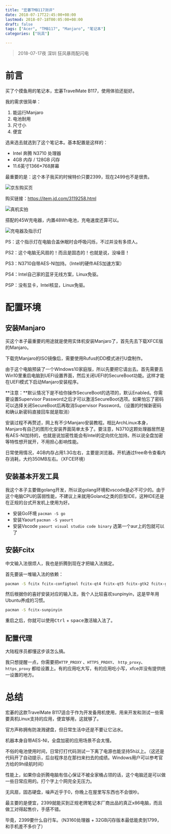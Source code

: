 ```yaml
---
title: "宏碁TMB117测评"
date: 2018-07-17T22:45:00+08:00
lastmod: 2018-07-18T00:05:00+08:00
draft: false
tags: ["Acer", "TMB117", "Manjaro", "笔记本"]
categories: ["玩具"]

---
```


> 2018-07-17夜 深圳 狂风暴雨配闪电

# 前言

买了个摸鱼用的笔记本，宏碁TravelMate B117，使用体验还挺好。

我的需求很简单：

1. 能运行Manjaro
2. 电池耐用
3. 尺寸小
4. 便宜

选来选去就选到了这个笔记本。基本配置是这样的：

- Intel 奔腾 N3710 处理器
- 4GB 内存 / 128GB 闪存
- 11.6英寸1366*768屏幕

最重要的是：这个本子我买的时候特价只要2399，现在2499也不是很贵。

![京东购买页](/img/tmb117/jdpage.jpg)

<!--more-->

购买链接：https://item.jd.com/3119258.html

![真机实拍](/img/tmb117/laptop.jpg)

搭配的45W充电器，内置48Wh电池，充电速度还算可以。

![充电器及指示灯](/img/tmb117/charger.jpg)

PS：这个指示灯在电脑合盖休眠时会呼吸闪烁，不过并没有多烦人。

PS2：这个电脑无风扇的！而且是固态的！也就是说，没噪音！

PS3：N3710自带AES-NI加持。（Intel的硬件AES加速方案）

PS4：Intel自己家的蓝牙无线方案，Linux免驱。

PSP：没有显卡，Intel核显，Linux免驱。

# 配置环境

## 安装Manjaro

买这个本子最重要的用途就是使用实体机安装Manjaro了，首先先去下载XFCE版的Manjaro。

下载完Manjaro的ISO镜像后，需要使用Rufus的DD模式进行U盘制作。

由于这个电脑预装了一个WIndows10家庭版，所以先要把它请出去。首先需要去Win10里重启电脑到UEFI设置界面，然后关闭UEFI的SecureBoot功能。这样才能在UEFI模式下启动Manjaro安装程序。

**注意：**默认情况下是不给你操作SecureBoot的选项的，默认Enabled。你需要设置Supervisor Password之后才可以激活SecureBoot选项。如果怕忘了密码可以选择关闭SecureBoot后再取消Supervisor Password。（设置的时候新密码和确认新密码直接回车就是取消）

安装过程不再赘述，网上有不少Manjaro安装教程。相比ArchLinux本身，Manjaro有自己的图形化安装界面简单太多了。要注意，N3710这颗处理器居然是有AES-NI加持的，也就是说加密性能会有Intel的定向优化加持。所以说全盘加密等特性想开就开，不用担心影响性能。

日常使用情况，4GB内存占用1.3G左右，主要是浏览器。开机通过free命令查看内存消耗，大约350MB左右。（XFCE环境）

## 安装基本开发工具

我这个本子主要做golang开发，所以说golang环境和vscode是必不可少的。由于这个电脑CPU的孱弱性能，不建议上来就用Goland之类的巨型IDE，这种IDE还是在正规的台式开发机上使用为好。

- 安装Go环境  `pacman -S go`
- 安装Yaourt `pacman -S yaourt`
- 安装Vscode `yaourt visual studio code binary` 选第一个aur上的包就可以了

## 安装Fcitx

中文输入法很烦人，我也是折腾到现在才把输入法搞定。

首先要装一堆输入法的依赖：

```bash
pacman -S fcitx fcitx-configtool fcitx-qt4 fcitx-qt5 fcitx-gtk2 fcitx-gtk3
```

然后根据你的喜好安装对应的输入法，我个人比较喜欢sunpinyin，这是早年用Ubuntu养成的习惯。

```bash
pacman -S fcitx-sunpinyin
```

重启之后，你就可以使用<kbd>Ctrl</kbd> + <kbd>space</kbd>激活输入法了。

## 配置代理

大陆程序员都懂这步该怎么搞。

我只想提醒一点，你需要把`HTTP_PROXY` 、`HTTPS_PROXY`、 `http_proxy`、 `https_proxy` 都给设置上。有的应用吃大写，有的应用吃小写，xfce并没有提供统一设置的地方。

# 总结

宏碁的这款TravelMate B117适合于作为开发备用机使用，用来开发和测试一些需要真机Linux支持的应用，便宜够用，这就够了。

官方声称拥有防泼溅键盘，但日常生活中还是不要让它沾水。

机器本身自带AES-NI，全盘加密的应用场景不会太慢。

不俗的电池使用时间，日常打打代码测试一下离了电源也能坚持5h以上。（这还是代码开了自动提示，后台程序总在那扫来扫去的成绩。Windows用户可以参考官方给的9h续航时间）

性能上，如果你会折腾电脑有信心保证不被全家桶占领的话，这个电脑还是可以做一些日常应用的。打个字上个网完全无压力。

无风扇，固态硬盘，噪声近乎于0，你晚上在屋里写东西也不会很吵。

最主要的是便宜，2399就能买到正规老牌笔记本厂商出品的真正x86电脑，而且做工对得起售价，手感不错。

毕竟，2399要什么自行车。（N3160处理器 + 32GB闪存版本最低能卖到1799，和手机差不多价了）

